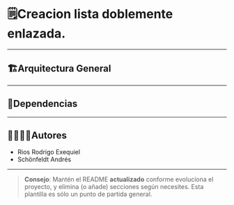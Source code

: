 # 🗒️Creacion lista doblemente enlazada.


---
## 🏗Arquitectura General



---
## 📑Dependencias


---
## 🙎‍♀️🙎‍♂️Autores

- Rios Rodrigo Exequiel
- Schönfeldt Andrés

---

> **Consejo**: Mantén el README **actualizado** conforme evoluciona el proyecto, y elimina (o añade) secciones según necesites. Esta plantilla es sólo un punto de partida general.
